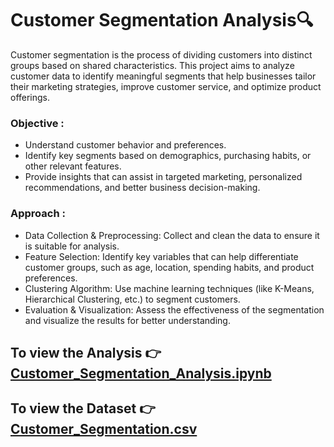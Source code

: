 # Customer Segmentation Analysis🔍
Customer segmentation is the process of dividing customers into distinct groups based on shared characteristics. This project aims to analyze customer data to identify meaningful segments that help businesses tailor their marketing strategies, improve customer service, and optimize product offerings.

### Objective :

- Understand customer behavior and preferences.
- Identify key segments based on demographics, purchasing habits, or other relevant features.
- Provide insights that can assist in targeted marketing, personalized recommendations, and better business decision-making.
### Approach :

- Data Collection & Preprocessing: Collect and clean the data to ensure it is suitable for analysis.
- Feature Selection: Identify key variables that can help differentiate customer groups, such as age, location, spending habits, and product preferences.
- Clustering Algorithm: Use machine learning techniques (like K-Means, Hierarchical Clustering, etc.) to segment customers.
- Evaluation & Visualization: Assess the effectiveness of the segmentation and visualize the results for better understanding.
  

 ## To view the Analysis  👉 [Customer_Segmentation_Analysis.ipynb](https://github.com/Archi20876/machine-learning-repos/blob/main/Data%20Analysis/Customer%20Segmentation%20Analysis/Customer%20Segmentation.ipynb)
  
 ## To view the Dataset    👉 [Customer_Segmentation.csv](https://github.com/Archi20876/machine-learning-repos/blob/main/Data%20Analysis/Customer%20Segmentation%20Analysis/Shopping%20Mall%20Customer%20Segmentation%20Data%20.csv)

